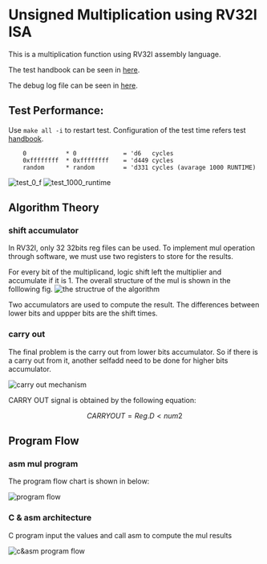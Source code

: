 # Unsigned Multiplication using RV32I ISA
This is a multiplication function using RV32I assembly language.

The test handbook can be seen in [here](./doc/test_handbook.md).

The debug log file can be seen in [here](./doc/debug.md).

## Test Performance: 
Use ```make all -i``` to restart test. Configuration of the test time refers test [handbook](./doc/test_handbook.md).
```
    0           * 0             = 'd6   cycles
    0xffffffff  * 0xffffffff    = 'd449 cycles
    random      * random        = 'd331 cycles (avarage 1000 RUNTIME)
```
![test_0_f](./pic/test_0_f.png#pic_center)
![test_1000_runtime](./pic/test_1000_runtime.png#pic_center)

## Algorithm Theory
### shift accumulator
In RV32I, only 32 32bits reg files can be used. To implement mul operation through software, we must use two registers to store for the results.

For every bit of the multiplicand, logic shift left the multiplier and accumulate if it is 1. The overall structure of the mul is shown in the folllowing fig.
![the structrue of the algorithm](./pic/structure.svg#pic_center)

Two accumulators are used to compute the result. The differences between lower bits and uppper bits are the shift times.

### carry out
The final problem is the carry out from lower bits accumulator. So if there is a carry out from it, another selfadd need to be done for higher bits accumulator.

![carry out mechanism](./pic/carryout.svg#pic_center)

CARRY OUT signal is obtained by the following equation:

$$ CARRY OUT = Reg.D < num2 $$

## Program Flow
### asm mul program
The program flow chart is shown in below:

![program flow](./pic/program.svg#pic_center)

### C & asm architecture
C program input the values and call asm to compute the mul results

![c&asm program flow](./pic/c_asm_v2.svg)